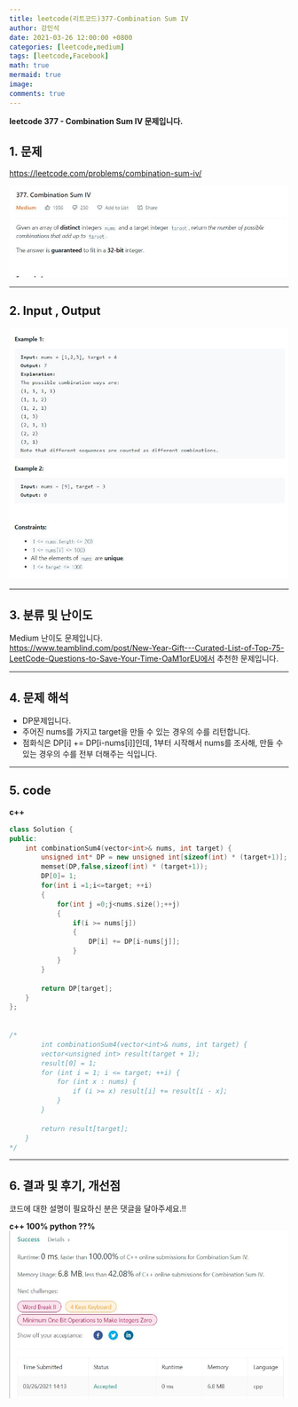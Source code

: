 ```yaml
---
title: leetcode(리트코드)377-Combination Sum IV
author: 강민석
date: 2021-03-26 12:00:00 +0800
categories: [leetcode,medium]
tags: [leetcode,Facebook]
math: true
mermaid: true
image: 
comments: true
---
```


**leetcode 377 - Combination Sum IV 문제입니다.**

## 1. 문제
<https://leetcode.com/problems/combination-sum-iv/>  

![](/assets/img/sample/leetcode/377/Problem.JPG)

-----  

## 2. Input , Output

![](/assets/img/sample/leetcode/377/input.JPG)  


-----  

## 3. 분류 및 난이도

Medium 난이도 문제입니다.  
<https://www.teamblind.com/post/New-Year-Gift---Curated-List-of-Top-75-LeetCode-Questions-to-Save-Your-Time-OaM1orEU에서> 추천한 문제입니다. 


-----  

## 4. 문제 해석

- DP문제입니다.
- 주어진 nums를 가지고 target을 만들 수 있는 경우의 수를 리턴합니다.
- 점화식은 DP[i] += DP[i-nums[i]]인데, 1부터 시작해서 nums를 조사해, 만들 수 있는 경우의 수를 전부 더해주는 식입니다.



-----  

## 5. code


**c++**

```c++
class Solution {
public:
    int combinationSum4(vector<int>& nums, int target) {
        unsigned int* DP = new unsigned int[sizeof(int) * (target+1)];
        memset(DP,false,sizeof(int) * (target+1));
        DP[0]= 1;
        for(int i =1;i<=target; ++i)
        {
            for(int j =0;j<nums.size();++j)
            {
                if(i >= nums[j])
                {
                    DP[i] += DP[i-nums[j]];
                }
            }
        }
        
        return DP[target];
    }
};


/*
        int combinationSum4(vector<int>& nums, int target) {
        vector<unsigned int> result(target + 1);
        result[0] = 1;
        for (int i = 1; i <= target; ++i) {
            for (int x : nums) {
                if (i >= x) result[i] += result[i - x];
            }
        }
        
        return result[target];
    }
*/


```

-----

## 6. 결과 및 후기, 개선점

코드에 대한 설명이 필요하신 분은 댓글을 달아주세요.!!

**c++ 100% python ??%** 
![](/assets/img/sample/leetcode/377/result.JPG)  







